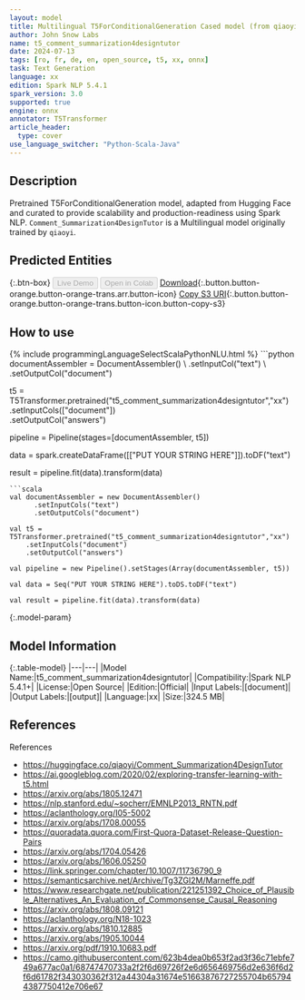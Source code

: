 ```yaml
---
layout: model
title: Multilingual T5ForConditionalGeneration Cased model (from qiaoyi)
author: John Snow Labs
name: t5_comment_summarization4designtutor
date: 2024-07-13
tags: [ro, fr, de, en, open_source, t5, xx, onnx]
task: Text Generation
language: xx
edition: Spark NLP 5.4.1
spark_version: 3.0
supported: true
engine: onnx
annotator: T5Transformer
article_header:
  type: cover
use_language_switcher: "Python-Scala-Java"
---
```


## Description

Pretrained T5ForConditionalGeneration model, adapted from Hugging Face and curated to provide scalability and production-readiness using Spark NLP. `Comment_Summarization4DesignTutor` is a Multilingual model originally trained by `qiaoyi`.

## Predicted Entities



{:.btn-box}
<button class="button button-orange" disabled>Live Demo</button>
<button class="button button-orange" disabled>Open in Colab</button>
[Download](https://s3.amazonaws.com/auxdata.johnsnowlabs.com/public/models/t5_comment_summarization4designtutor_xx_5.4.1_3.0_1720883007023.zip){:.button.button-orange.button-orange-trans.arr.button-icon}
[Copy S3 URI](s3://auxdata.johnsnowlabs.com/public/models/t5_comment_summarization4designtutor_xx_5.4.1_3.0_1720883007023.zip){:.button.button-orange.button-orange-trans.button-icon.button-copy-s3}

## How to use



<div class="tabs-box" markdown="1">
{% include programmingLanguageSelectScalaPythonNLU.html %}
```python
documentAssembler = DocumentAssembler() \
    .setInputCol("text") \
    .setOutputCol("document")

t5 = T5Transformer.pretrained("t5_comment_summarization4designtutor","xx") \
    .setInputCols(["document"]) \
    .setOutputCol("answers")

pipeline = Pipeline(stages=[documentAssembler, t5])

data = spark.createDataFrame([["PUT YOUR STRING HERE"]]).toDF("text")

result = pipeline.fit(data).transform(data)
```
```scala
val documentAssembler = new DocumentAssembler()
      .setInputCols("text")
      .setOutputCols("document")

val t5 = T5Transformer.pretrained("t5_comment_summarization4designtutor","xx")
    .setInputCols("document")
    .setOutputCol("answers")

val pipeline = new Pipeline().setStages(Array(documentAssembler, t5))

val data = Seq("PUT YOUR STRING HERE").toDS.toDF("text")

val result = pipeline.fit(data).transform(data)
```
</div>

{:.model-param}
## Model Information

{:.table-model}
|---|---|
|Model Name:|t5_comment_summarization4designtutor|
|Compatibility:|Spark NLP 5.4.1+|
|License:|Open Source|
|Edition:|Official|
|Input Labels:|[document]|
|Output Labels:|[output]|
|Language:|xx|
|Size:|324.5 MB|

## References

References

- https://huggingface.co/qiaoyi/Comment_Summarization4DesignTutor
- https://ai.googleblog.com/2020/02/exploring-transfer-learning-with-t5.html
- https://arxiv.org/abs/1805.12471
- https://nlp.stanford.edu/~socherr/EMNLP2013_RNTN.pdf
- https://aclanthology.org/I05-5002
- https://arxiv.org/abs/1708.00055
- https://quoradata.quora.com/First-Quora-Dataset-Release-Question-Pairs
- https://arxiv.org/abs/1704.05426
- https://arxiv.org/abs/1606.05250
- https://link.springer.com/chapter/10.1007/11736790_9
- https://semanticsarchive.net/Archive/Tg3ZGI2M/Marneffe.pdf
- https://www.researchgate.net/publication/221251392_Choice_of_Plausible_Alternatives_An_Evaluation_of_Commonsense_Causal_Reasoning
- https://arxiv.org/abs/1808.09121
- https://aclanthology.org/N18-1023
- https://arxiv.org/abs/1810.12885
- https://arxiv.org/abs/1905.10044
- https://arxiv.org/pdf/1910.10683.pdf
- https://camo.githubusercontent.com/623b4dea0b653f2ad3f36c71ebfe749a677ac0a1/68747470733a2f2f6d69726f2e6d656469756d2e636f6d2f6d61782f343030362f312a44304a31674e51663876727255704b657944387750412e706e67